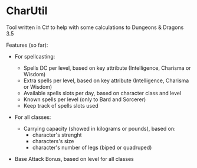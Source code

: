 # CharUtil
Tool written in C# to help with some calculations to Dungeons & Dragons 3.5

Features (so far):
   - For spellcasting:
      * Spells DC per level, based on key attribute (Intelligence, Charisma or Wisdom)
      * Extra spells per level, based on key attribute (Intelligence, Charisma or Wisdom)
      * Available spells slots per day, based on character class and level
      * Known spells per level (only to Bard and Sorcerer)
      * Keep track of spells slots used
  
   - For all classes:
      * Carrying capacity (showed in kilograms or pounds), based on: 
         - character's strenght
         - characters's size
         - character's number of legs (biped or quadruped)
      
   - Base Attack Bonus, based on level for all classes

